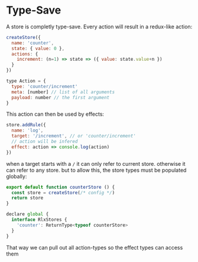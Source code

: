 # Type-Save

A store is completly type-save. Every action will result in a redux-like action:

```javascript
createStore({
  name: 'counter',
  state: { value: 0 },
  actions: {
    increment: (n=1) => state => ({ value: state.value+n })
  }
})

type Action = {
  type: 'counter/increment'
  meta: [number] // list of all arguments
  payload: number // the first argument
}
```

This action can then be used by effects:

```javascript
store.addRule({
  name: 'log',
  target: '/increment', // or 'counter/increment'
  // action will be infered
  effect: action => console.log(action)
})
```

when a target starts with a `/` it can only refer to current store. otherwise it can refer to any store. but to allow this, the store types must be populated globally:

```javascript
export default function counterStore () {
  const store = createStore(/* config */)
  return store
}

declare global {
  interface RlxStores {
    'counter': ReturnType<typeof counterStore>
  }
}
```

That way we can pull out all action-types so the effect types can access them